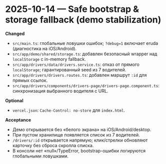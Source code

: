 # 2025-10-14 — Safe bootstrap & storage fallback (demo stabilization)

**Changed**
- `src/main.ts`: глобальные ловушки ошибок; `?debug=1` включает eruda (диагностика на iOS/Android).
- `src/app/demo/shared/storage.ts`: добавлен безопасный wrapper над `localStorage` с in-memory fallback.
- `src/app/drivers/data/drivers.service.ts`: отказ от прямого `localStorage`; гарантированный seed из 7 водителей.
- `src/app/drivers/drivers.routes.ts`: добавлен маршрут `:id` для прямых ссылок.
- `src/app/drivers/components/drivers-page/drivers-page.component.ts`: синхронизация выбранного водителя с URL.

**Optional**
- `vercel.json`: `Cache-Control: no-store` для `index.html`.

**Acceptance**
- Демо открывается без «белого экрана» на iOS/Android/desktop.
- При пустом хранилище появляется список из 7 водителей.
- `/drivers/:id` открывается напрямую; клик/стрелки обновляют карточку без сброса скролла списка.
- В консоли нет «null»/TypeError, bootstrap-ошибки логируются глобальными ловушками.
